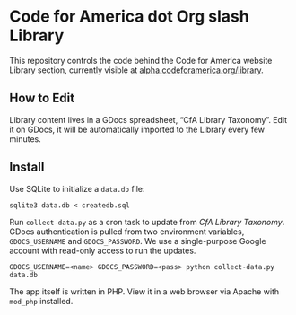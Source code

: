 Code for America dot Org slash Library
======================================

This repository controls the code behind the Code for America website Library
section, currently visible at [alpha.codeforamerica.org/library](http://alpha.codeforamerica.org/library/).

How to Edit
-----------

Library content lives in a GDocs spreadsheet, “CfA Library Taxonomy”. Edit it
on GDocs, it will be automatically imported to the Library every few minutes.

Install
-------

Use SQLite to initialize a `data.db` file:

    sqlite3 data.db < createdb.sql

Run `collect-data.py` as a cron task to update from *CfA Library Taxonomy*.
GDocs authentication is pulled from two environment variables, `GDOCS_USERNAME`
and `GDOCS_PASSWORD`. We use a single-purpose Google account with read-only
access to run the updates.

    GDOCS_USERNAME=<name> GDOCS_PASSWORD=<pass> python collect-data.py data.db

The app itself is written in PHP. View it in a web browser via Apache with
`mod_php` installed.

